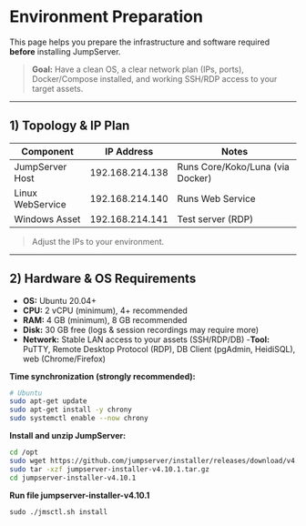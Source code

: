 # Environment Preparation

This page helps you prepare the infrastructure and software required **before** installing JumpServer.

> **Goal:** Have a clean OS, a clear network plan (IPs, ports), Docker/Compose installed, and working SSH/RDP access to your target assets.

---

## 1) Topology & IP Plan

| Component       | IP Address       | Notes                                  |
|-----------------|------------------|----------------------------------------|
| JumpServer Host | 192.168.214.138  | Runs Core/Koko/Luna (via Docker)       |
| Linux WebService| 192.168.214.140  | Runs Web Service                       |
| Windows Asset   | 192.168.214.141  | Test server (RDP)                      |

> Adjust the IPs to your environment.

---

## 2) Hardware & OS Requirements

- **OS:** Ubuntu 20.04+
- **CPU:** 2 vCPU (minimum), 4+ recommended
- **RAM:** 4 GB (minimum), 8 GB recommended
- **Disk:** 30 GB free (logs & session recordings may require more)
- **Network:** Stable LAN access to your assets (SSH/RDP/DB)
-**Tool:** PuTTY, Remote Desktop Protocol (RDP), DB Client (pgAdmin, HeidiSQL), web (Chrome/Firefox)

**Time synchronization (strongly recommended):**
```bash
# Ubuntu
sudo apt-get update
sudo apt-get install -y chrony
sudo systemctl enable --now chrony
```

**Install and unzip JumpServer:**
```bash
cd /opt
sudo wget https://github.com/jumpserver/installer/releases/download/v4.10.1/jumpserver-installer-v4.10.1.tar.gz
sudo tar -xzf jumpserver-installer-v4.10.1.tar.gz
cd jumpserver-installer-v4.10.1
```

**Run file jumpserver-installer-v4.10.1**
```
sudo ./jmsctl.sh install 
```














